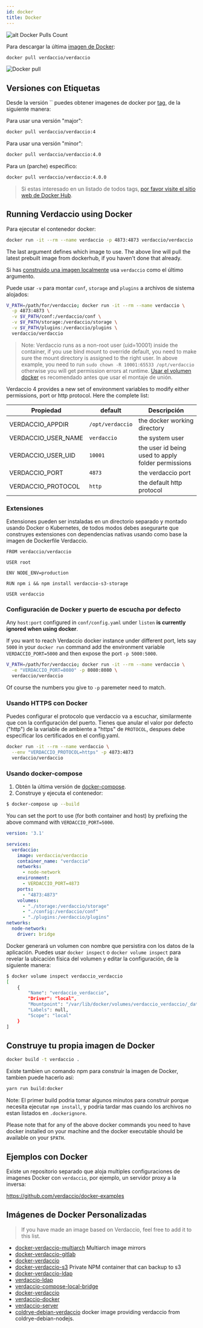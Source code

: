 ```yaml
---
id: docker
title: Docker
---
```


![alt Docker Pulls Count](https://dockeri.co/image/verdaccio/verdaccio "Docker Pulls Count")

Para descargar la última [imagen de Docker](https://hub.docker.com/r/verdaccio/verdaccio/):

```bash
docker pull verdaccio/verdaccio
```

![Docker pull](assets/docker_verdaccio.gif)

## Versiones con Etiquetas

Desde la versión `` puedes obtener imagenes de docker por [tag](https://hub.docker.com/r/verdaccio/verdaccio/tags/), de la siguiente manera:

Para usar una versión "major":

```bash
docker pull verdaccio/verdaccio:4
```

Para usar una versión "minor":

```bash
docker pull verdaccio/verdaccio:4.0
```

Para un (parche) especifico:

```bash
docker pull verdaccio/verdaccio:4.0.0
```

> Si estas interesado en un listado de todos tags, [por favor visite el sitio web de Docker Hub](https://hub.docker.com/r/verdaccio/verdaccio/tags/).

## Running Verdaccio using Docker

Para ejecutar el contenedor docker:

```bash
docker run -it --rm --name verdaccio -p 4873:4873 verdaccio/verdaccio
```

The last argument defines which image to use. The above line will pull the latest prebuilt image from dockerhub, if you haven't done that already.

Si has [construido una imagen localmente](#build-your-own-docker-image) usa `verdaccio` como el último argumento.

Puede usar `-v` para montar `conf`, `storage` and `plugins` a archivos de sistema alojados:

```bash
V_PATH=/path/for/verdaccio; docker run -it --rm --name verdaccio \
  -p 4873:4873 \
  -v $V_PATH/conf:/verdaccio/conf \
  -v $V_PATH/storage:/verdaccio/storage \
  -v $V_PATH/plugins:/verdaccio/plugins \
  verdaccio/verdaccio
```

> Note: Verdaccio runs as a non-root user (uid=10001) inside the container, if you use bind mount to override default, you need to make sure the mount directory is assigned to the right user. In above example, you need to run `sudo chown -R 10001:65533 /opt/verdaccio` otherwise you will get permission errors at runtime. [Usar el volumen docker](https://docs.docker.com/storage/volumes/) es recomendado antes que usar el montaje de unión.

Verdaccio 4 provides a new set of environment variables to modify either permissions, port or http protocol. Here the complete list:

| Propiedad             | default          | Descripción                                        |
| --------------------- | ---------------- | -------------------------------------------------- |
| VERDACCIO_APPDIR      | `/opt/verdaccio` | the docker working directory                       |
| VERDACCIO_USER_NAME | `verdaccio`      | the system user                                    |
| VERDACCIO_USER_UID  | `10001`          | the user id being used to apply folder permissions |
| VERDACCIO_PORT        | `4873`           | the verdaccio port                                 |
| VERDACCIO_PROTOCOL    | `http`           | the default http protocol                          |

### Extensiones

Extensiones pueden ser instaladas en un directorio separado y montado usando Docker o Kubernetes, de todos modos debes asegurarte que construyes extensiones con dependencias nativas usando como base la imagen de Dockerfile Verdaccio.

```docker
FROM verdaccio/verdaccio

USER root

ENV NODE_ENV=production

RUN npm i && npm install verdaccio-s3-storage

USER verdaccio
```

### Configuración de Docker y puerto de escucha por defecto

Any `host:port` configured in `conf/config.yaml` under `listen` **is currently ignored when using docker**.

If you want to reach Verdaccio docker instance under different port, lets say `5000` in your `docker run` command add the environment variable `VERDACCIO_PORT=5000` and then expose the port `-p 5000:5000`.

```bash
V_PATH=/path/for/verdaccio; docker run -it --rm --name verdaccio \
  -e "VERDACCIO_PORT=8080" -p 8080:8080 \  
  verdaccio/verdaccio
```

Of course the numbers you give to `-p` paremeter need to match.

### Usando HTTPS con Docker

Puedes configurar el protocolo que verdaccio va a escuchar, similarmente que con la configuración del puerto. Tienes que anular el valor por defecto ("http") de la variable de ambiente a "https" de `PROTOCOL`, despues debe especificar los certificados en el config.yaml.

```bash
docker run -it --rm --name verdaccio \
  --env "VERDACCIO_PROTOCOL=https" -p 4873:4873
  verdaccio/verdaccio
```

### Usando docker-compose

1. Obtén la última versión de [docker-compose](https://github.com/docker/compose).
2. Construye y ejecuta el contenedor:

```bash
$ docker-compose up --build
```

You can set the port to use (for both container and host) by prefixing the above command with `VERDACCIO_PORT=5000`.

```yaml
version: '3.1'

services:
  verdaccio:
    image: verdaccio/verdaccio
    container_name: "verdaccio"
    networks:
      - node-network
    environment:
      - VERDACCIO_PORT=4873
    ports:
      - "4873:4873"
    volumes:
      - "./storage:/verdaccio/storage"
      - "./config:/verdaccio/conf"
      - "./plugins:/verdaccio/plugins"  
networks:
  node-network:
    driver: bridge
```

Docker generará un volumen con nombre que persistira con los datos de la aplicación. Puedes usar `docker inspect` o `docker volume inspect` para revelar la ubicación física del volumen y editar la configuración, de la siguiente manera:

```bash
$ docker volume inspect verdaccio_verdaccio
[
    {
        "Name": "verdaccio_verdaccio",
        "Driver": "local",
        "Mountpoint": "/var/lib/docker/volumes/verdaccio_verdaccio/_data",
        "Labels": null,
        "Scope": "local"
    }
]

```

## Construye tu propia imagen de Docker

```bash
docker build -t verdaccio .
```

Existe tambien un comando npm para construir la imagen de Docker, tambien puede hacerlo así:

```bash
yarn run build:docker
```

Note: El primer build podria tomar algunos minutos para construir porque necesita ejecutar `npm install`, y podría tardar mas cuando los archivos no estan listados en `.dockerignore`.

Please note that for any of the above docker commands you need to have docker installed on your machine and the docker executable should be available on your `$PATH`.

## Ejemplos con Docker

Existe un repositorio separado que aloja multiples configuraciones de imagenes Docker con `verdaccio`, por ejemplo, un servidor proxy a la inversa:

<https://github.com/verdaccio/docker-examples>

## Imágenes de Docker Personalizadas

> If you have made an image based on Verdaccio, feel free to add it to this list.

* [docker-verdaccio-multiarch](https://github.com/hertzg/docker-verdaccio-multiarch) Multiarch image mirrors
* [docker-verdaccio-gitlab](https://github.com/snics/docker-verdaccio-gitlab)
* [docker-verdaccio](https://github.com/deployable/docker-verdaccio)
* [docker-verdaccio-s3](https://github.com/asynchrony/docker-verdaccio-s3) Private NPM container that can backup to s3
* [docker-verdaccio-ldap](https://github.com/snadn/docker-verdaccio-ldap)
* [verdaccio-ldap](https://github.com/nathantreid/verdaccio-ldap)
* [verdaccio-compose-local-bridge](https://github.com/shingtoli/verdaccio-compose-local-bridge)
* [docker-verdaccio](https://github.com/Global-Solutions/docker-verdaccio)
* [verdaccio-docker](https://github.com/idahobean/verdaccio-docker)
* [verdaccio-server](https://github.com/andru255/verdaccio-server)
* [coldrye-debian-verdaccio](https://github.com/coldrye-docker/coldrye-debian-verdaccio) docker image providing verdaccio from coldrye-debian-nodejs.